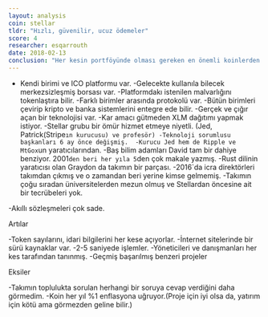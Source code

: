 ```yaml
---
layout: analysis
coin: stellar
tldr: "Hızlı, güvenilir, ucuz ödemeler"
score: 4
researcher: esqarrouth
date: 2018-02-13
conclusion: "Her kesin portföyünde olması gereken en önemli koinlerden."
---
```


- Kendi birimi ve ICO platformu var. 
-Gelecekte kullanıla bilecek merkezsizleşmiş borsası var. 
-Platformdakı istenilen malvarlığını tokenlaştıra bilir. 
-Farklı birimler arasında protokolü var.
-Bütün birimleri çevirip kripto ve banka sistemlerini entegre ede bilir. 
-Gerçek ve çığır açan bir teknolojisi var. 
-Kar amacı gütmeden XLM dağıtımı yapmak istiyor. 
-Stellar grubu bir ömür hizmet etmeye niyetli. (Jed, Patrick(Stripe`ın kurucusu) ve profesör)
-Teknoloji sorumlusu başkanları 6 ay önce değişmiş. 
-Kurucu Jed hem de Ripple ve MtGox`un yaratıcılarından. 
-Baş bilim adamları David tam bir dahiye benziyor. 2001`den beri her yıla 5`den çok makale yazmış. 
-Rust dilinin yaratıcısı olan Graydon da takımın bir parçası.
-2016`da icra direktörleri takımdan çıkmış ve o zamandan beri yerine kimse gelmemiş. 
-Takımın çoğu sıradan üniversitelerden mezun olmuş ve Stellardan öncesine ait bir tecrübeleri yok. 

-Akıllı sözleşmeleri çok sade. 


Artılar


-Token sayılarını, idari bilgilerini her kese açıyorlar. 
-İnternet sitelerinde bir sürü kaynaklar var. 
-2-5 saniyede işlemler. 
-Yöneticileri ve danışmanları her kes tarafından tanınmış.
-Geçmiş başarılmış benzeri projeler 


Eksiler

-Takımın toplulukta sorulan herhangi bir soruya cevap verdiğini daha görmedim. 
-Koin her yıl %1 enflasyona uğruyor.(Proje için iyi olsa da, yatırım için kötü ama görmezden geline bilir.)
